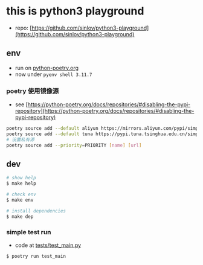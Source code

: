 
# this is python3 playground

- repo: [https://github.com/sinlov/python3-playground](https://github.com/sinlov/python3-playground)

## env

- run on [python-poetry.org](https://python-poetry.org/docs/)
- now under `pyenv shell 3.11.7`

### poetry 使用镜像源

- see [https://python-poetry.org/docs/repositories/#disabling-the-pypi-repository](https://python-poetry.org/docs/repositories/#disabling-the-pypi-repository)

```bash
poetry source add --default aliyun https://mirrors.aliyun.com/pypi/simple
poetry source add --default tuna https://pypi.tuna.tsinghua.edu.cn/simple/
# 设置私有源
poetry source add --priority=PRIORITY [name] [url]
```

## dev

```bash
# show help
$ make help

# check env
$ make env

# install dependencies
$ make dep
```

### simple test run

- code at [tests/test_main.py](tests/test_main.py)

```bash
$ poetry run test_main
```